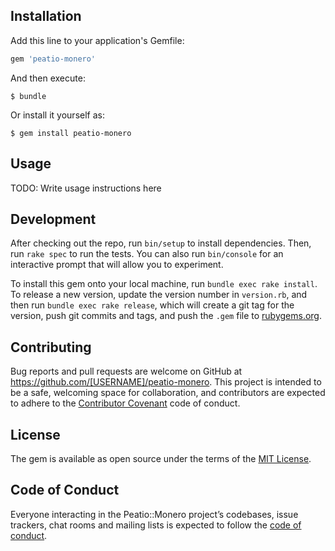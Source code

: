 ## Installation

Add this line to your application's Gemfile:

```ruby
gem 'peatio-monero'
```

And then execute:

    $ bundle

Or install it yourself as:

    $ gem install peatio-monero

## Usage

TODO: Write usage instructions here

## Development

After checking out the repo, run `bin/setup` to install dependencies. Then, run `rake spec` to run the tests. You can also run `bin/console` for an interactive prompt that will allow you to experiment.

To install this gem onto your local machine, run `bundle exec rake install`. To release a new version, update the version number in `version.rb`, and then run `bundle exec rake release`, which will create a git tag for the version, push git commits and tags, and push the `.gem` file to [rubygems.org](https://rubygems.org).

## Contributing

Bug reports and pull requests are welcome on GitHub at https://github.com/[USERNAME]/peatio-monero. This project is intended to be a safe, welcoming space for collaboration, and contributors are expected to adhere to the [Contributor Covenant](http://contributor-covenant.org) code of conduct.

## License

The gem is available as open source under the terms of the [MIT License](https://opensource.org/licenses/MIT).

## Code of Conduct

Everyone interacting in the Peatio::Monero project’s codebases, issue trackers, chat rooms and mailing lists is expected to follow the [code of conduct](https://github.com/[USERNAME]/peatio-monero/blob/master/CODE_OF_CONDUCT.md).
